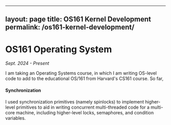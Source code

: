 
---
layout: page
title: OS161 Kernel Development 
permalink: /os161-kernel-development/
---

# OS161 Operating System 
*Sept. 2024 - Present* 

I am taking an Operating Systems course, in which I am writing OS-level code to add to the educational OS/161 from Harvard's CS161 course. So far,  

#### Synchronization

I used synchronization primitives (namely spinlocks) to implement higher-level primitives to aid in writing concurrent multi-threaded code for a multi-core machine, including higher-level locks, semaphores, and condition variables.
